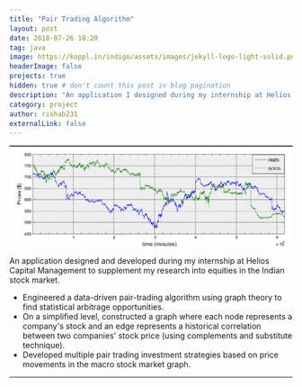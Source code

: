 ```yaml
---
title: "Pair Trading Algorithm"
layout: post
date: 2018-07-26 18:20
tag: java
image: https://koppl.in/indigo/assets/images/jekyll-logo-light-solid.png
headerImage: false
projects: true
hidden: true # don't count this post in blog pagination
description: "An application I designed during my internship at Helios Capital Management to supplement my research into equities in the Indian stock market."
category: project
author: rishab231
externalLink: false
---
```


![Pair-Trading](../assets/images/pair-trading.png)

An application designed and developed during my internship at Helios Capital Management to supplement my research into equities in the Indian stock market.

- Engineered a data-driven pair-trading algorithm using graph theory to find statistical arbitrage opportunities.
- On a simplified level, constructed a graph where each node represents a company's stock and an edge represents a historical correlation between two companies' stock price (using complements and substitute technique).
- Developed multiple pair trading investment strategies based on price movements in the macro stock market graph.


---
